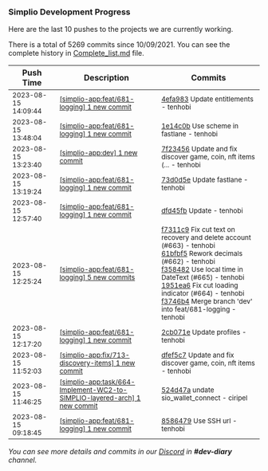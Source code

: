 
### Simplio Development Progress

Here are the last 10 pushes to the projects we are currently working.

There is a total of 5269 commits since 10/09/2021. You can see the complete history in
 [Complete_list.md](Complete_list.md) file.

| Push Time | Description | Commits |
| --- | --- | --- |
| <sub>2023-08-15 14:09:44</sub> | <sub>[[simplio-app:feat/681-logging] 1 new commit](https://github.com/SimplioOfficial/simplio-app/commit/4efa9832123e30398ca311deda713e080151e5a8)</sub> | <sub>[4efa983](https://github.com/SimplioOfficial/simplio-app/commit/4efa9832123e30398ca311deda713e080151e5a8) Update entitlements - tenhobi</sub> |
| <sub>2023-08-15 13:48:04</sub> | <sub>[[simplio-app:feat/681-logging] 1 new commit](https://github.com/SimplioOfficial/simplio-app/commit/1e14c0b3bc7e76a685065920c0f5333ed7410d49)</sub> | <sub>[1e14c0b](https://github.com/SimplioOfficial/simplio-app/commit/1e14c0b3bc7e76a685065920c0f5333ed7410d49) Use scheme in fastlane - tenhobi</sub> |
| <sub>2023-08-15 13:23:40</sub> | <sub>[[simplio-app:dev] 1 new commit](https://github.com/SimplioOfficial/simplio-app/commit/7f23456ccc9ee8f789e4606eb7cb73a280458217)</sub> | <sub>[7f23456](https://github.com/SimplioOfficial/simplio-app/commit/7f23456ccc9ee8f789e4606eb7cb73a280458217) Update and fix discover game, coin, nft items (... - tenhobi</sub> |
| <sub>2023-08-15 13:19:24</sub> | <sub>[[simplio-app:feat/681-logging] 1 new commit](https://github.com/SimplioOfficial/simplio-app/commit/73d0d5ef24ead0b3169c06f7cdfd2a7293d2cc00)</sub> | <sub>[73d0d5e](https://github.com/SimplioOfficial/simplio-app/commit/73d0d5ef24ead0b3169c06f7cdfd2a7293d2cc00) Update fastlane - tenhobi</sub> |
| <sub>2023-08-15 12:57:40</sub> | <sub>[[simplio-app:feat/681-logging] 1 new commit](https://github.com/SimplioOfficial/simplio-app/commit/dfd45fb102529fafc4486060e9ad9d5b70014957)</sub> | <sub>[dfd45fb](https://github.com/SimplioOfficial/simplio-app/commit/dfd45fb102529fafc4486060e9ad9d5b70014957) Update - tenhobi</sub> |
| <sub>2023-08-15 12:25:24</sub> | <sub>[[simplio-app:feat/681-logging] 5 new commits](https://github.com/SimplioOfficial/simplio-app/compare/2cb071e49b6a...f3746b43f212)</sub> | <sub>[f7311c9](https://github.com/SimplioOfficial/simplio-app/commit/f7311c9da69537a643435f0f455dd12932c8d943) Fix cut text on recovery and delete account (#663) - tenhobi<br>[61bfbf5](https://github.com/SimplioOfficial/simplio-app/commit/61bfbf55e43707fb10790e9a5088561bd901c45c) Rework decimals (#662) - tenhobi<br>[f358482](https://github.com/SimplioOfficial/simplio-app/commit/f358482f7faec76805af741c1c68142acac2dff2) Use local time in DateText (#665) - tenhobi<br>[1951ea6](https://github.com/SimplioOfficial/simplio-app/commit/1951ea689b9ee17bc7a3e9882d2533f181a1a5e0) Fix cut loading indicator (#664) - tenhobi<br>[f3746b4](https://github.com/SimplioOfficial/simplio-app/commit/f3746b43f2125c73268f17f0a86dee9f792c1d65) Merge branch 'dev' into feat/681-logging - tenhobi</sub> |
| <sub>2023-08-15 12:17:20</sub> | <sub>[[simplio-app:feat/681-logging] 1 new commit](https://github.com/SimplioOfficial/simplio-app/commit/2cb071e49b6a5f1168ff78bf495ca878810ed5d3)</sub> | <sub>[2cb071e](https://github.com/SimplioOfficial/simplio-app/commit/2cb071e49b6a5f1168ff78bf495ca878810ed5d3) Update profiles - tenhobi</sub> |
| <sub>2023-08-15 11:52:03</sub> | <sub>[[simplio-app:fix/713-discovery-items] 1 new commit](https://github.com/SimplioOfficial/simplio-app/commit/dfef5c7c6757be65966b5c40cc824b511f982996)</sub> | <sub>[dfef5c7](https://github.com/SimplioOfficial/simplio-app/commit/dfef5c7c6757be65966b5c40cc824b511f982996) Update and fix discover game, coin, nft items - tenhobi</sub> |
| <sub>2023-08-15 11:46:25</sub> | <sub>[[simplio-app:task/664-Implement-WC2-to-SIMPLIO-layered-arch] 1 new commit](https://github.com/SimplioOfficial/simplio-app/commit/524d47a1716c1f6cc7dc3a8d501e096371b093bc)</sub> | <sub>[524d47a](https://github.com/SimplioOfficial/simplio-app/commit/524d47a1716c1f6cc7dc3a8d501e096371b093bc) undate sio_wallet_connect - ciripel</sub> |
| <sub>2023-08-15 09:18:45</sub> | <sub>[[simplio-app:feat/681-logging] 1 new commit](https://github.com/SimplioOfficial/simplio-app/commit/85864790dc34ab751d9de302d0e094bc46eaa441)</sub> | <sub>[8586479](https://github.com/SimplioOfficial/simplio-app/commit/85864790dc34ab751d9de302d0e094bc46eaa441) Use SSH url - tenhobi</sub> |

_You can see more details and commits in our [Discord](https://discord.gg/aKhjuwZmdP) in **#dev-diary** channel._
